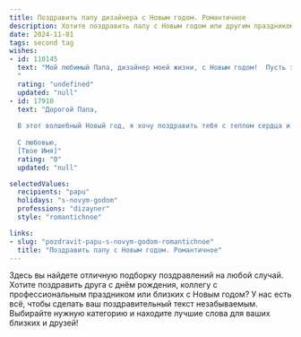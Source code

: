 ```yaml
---
title: Поздравить папу дизайнера с Новым годом. Романтичное
description: Хотите поздравить папу с Новым годом или другим праздником? Наш ИИ создаст незабываемое поздравление, а вы обязательно выделитесь среди других.  
date: 2024-11-01
tags: second tag
wishes:
- id: 110145
  text: "Мой любимый Папа, дизайнер моей жизни, с Новым годом!  Пусть этот год будет полон ярких красок, вдохновения и самых прекрасных моментов, словно картина, созданная твоей талантливой рукой.  Я люблю тебя бесконечно и желаю тебе счастья, здоровья и исполнения всех желаний!
  "
  rating: "undefined"
  updated: "null"
- id: 17910
  text: "Дорогой Папа,
  
  В этот волшебный Новый год, я хочу поздравить тебя с теплом сердца и любовью, которые ты всегда даришь нам. Твои творческие идеи и профессионализм в дизайне не только украшают мир, но и вдохновляют всех вокруг. Пусть в этом году все твои мечты обернутся яркими красками и прекрасными проектами. Желаю тебе здоровья, счастья и новых творческих побед. С Новым годом, мой дорогой Папа!
  
  С любовью,
  [Твое Имя]"
  rating: "0"
  updated: "null"

selectedValues:
  recipients: "papu"
  holidays: "s-novym-godom"
  professions: "dizayner"
  style: "romantichnoe"

links:
- slug: "pozdravit-papu-s-novym-godom-romantichnoe"
  title: "Поздравить папу с Новым годом. Романтичное"
---
```


Здесь вы найдете отличную подборку поздравлений на любой случай. 
Хотите поздравить друга с днём рождения, коллегу с профессиональным праздником или близких с Новым годом? У нас есть всё, чтобы сделать ваш поздравительный текст незабываемым. Выбирайте нужную категорию и находите лучшие слова для ваших близких и друзей!
